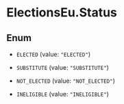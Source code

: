 # ElectionsEu.Status

## Enum


* `ELECTED` (value: `"ELECTED"`)

* `SUBSTITUTE` (value: `"SUBSTITUTE"`)

* `NOT_ELECTED` (value: `"NOT_ELECTED"`)

* `INELIGIBLE` (value: `"INELIGIBLE"`)


